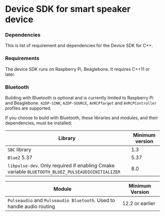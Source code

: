 # Device SDK for smart speaker device
### Dependencies
This is list of requirement and dependencies for the Device SDK for C++.

### Requirements
The device SDK runs on Raspberry Pi, Beaglebone. It requires C++11 or later.

### Bluetooth
Building with Bluetooth is optional and is currently limited to Raspberry Pi and Beaglebone. `A2DP-SINK`,
`A2DP-SOURCE`, `AVRCPTarget` and `AVRCPController` profiles are supported.

If you choose to build with Bluetooth, these libraries and modules, and their dependencies, must be installed:

| Library | Minimum version |
| ------ | ------ |
| `SBC` library | 1.3 |
| `BlueZ` 5.37 | 5.37 |
| `libpulse-dev`. Only required if enabling Cmake variable `BLUETOOTH_BLUEZ_PULSEAUDIOINITIALIZER` | 8.0 |

| Module | Minimum Version |
| ------- | ------ |
| `Pulseaudio` and `Pulseaudio Bluetooth`. Used to handle audio routing | 12.2 or earlier |
